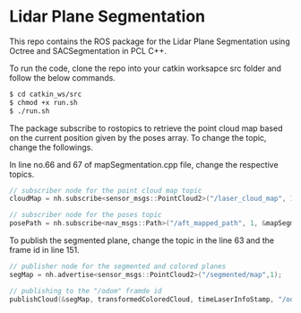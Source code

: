 # Lidar Plane Segmentation

This repo contains the ROS package for the Lidar Plane Segmentation using Octree and SACSegmentation in PCL C++. 

To run the code, clone the repo into your catkin worksapce src folder and follow the below commands.

```bash
$ cd catkin_ws/src
$ chmod +x run.sh
$ ./run.sh
```

The package subscribe to rostopics to retrieve the point cloud map based on the current position given by the poses array. To change the topic, change the followings.

In line no.66 and 67 of mapSegmentation.cpp file, change the respective topics.

```c++
// subscriber node for the point cloud map topic
cloudMap = nh.subscribe<sensor_msgs::PointCloud2>("/laser_cloud_map", 1, &mapSegmentation::segmentHandler, this,ros::TransportHints().tcpNoDelay());

// subscriber node for the poses topic
posePath = nh.subscribe<nav_msgs::Path>("/aft_mapped_path", 1, &mapSegmentation::pathHandler, this, ros::TransportHints().tcpNoDelay());

```
To publish the segmented plane, change the topic in the line 63 and the frame id in line 151.

```c++
// publisher node for the segmented and colored planes
segMap = nh.advertise<sensor_msgs::PointCloud2>("/segmented/map",1);

// publishing to the "/odom" framde id
publishCloud(&segMap, transformedColoredCloud, timeLaserInfoStamp, "/odom");
```
